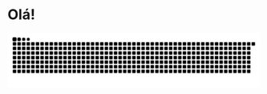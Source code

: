# Olá!


![snake gif](https://github.com/Lc-Junior/Lc-Junior/blob/output/github-contribution-grid-snake.svg)
